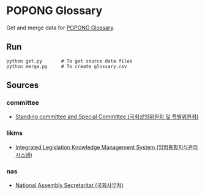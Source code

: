 # POPONG Glossary

Get and merge data for [POPONG Glossary](http://popong.com/glossary).

## Run

    python get.py       # To get source data files
    python merge.py     # To create glossary.csv

## Sources

### committee
- [Standing committee and Special Committee (국회상임위원회 및 특별위원회)](http://committee.na.go.kr/)

### likms
- [Integrated Legislation Knowledge Management System (입법통합지식관리시스템)](http://likms.assembly.go.kr/)

### nas
- [National Assembly Secretaritat (국회사무처)](http://http://nas.na.go.kr/)
